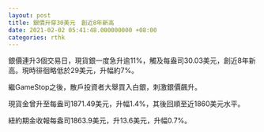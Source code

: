 ```yaml
---
layout: post
title: 銀價升穿30美元　創近8年新高
date: 2021-02-02 05:41:48.000000000 +08:00
categories: rthk
---
```


銀價連升3個交易日，現貨銀一度急升逾11%，觸及每盎司30.03美元，創近8年新高。現時徘徊略低於29美元，升幅約7%。

繼GameStop之後，散戶投資者大舉買入白銀，刺激銀價飆升。

現貨金曾升至每盎司1871.49美元，升幅1.4%，其後回順至近1860美元水平。

紐約期金收報每盎司1863.9美元，升13.6美元，升幅0.7%。
